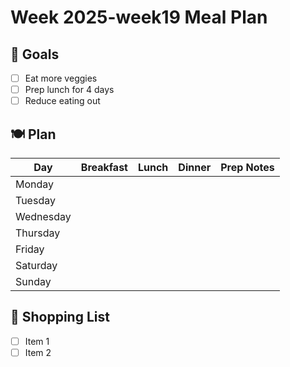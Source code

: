 # Week 2025-week19 Meal Plan

## 🎯 Goals
- [ ] Eat more veggies
- [ ] Prep lunch for 4 days
- [ ] Reduce eating out

## 🍽️ Plan
| Day       | Breakfast      | Lunch           | Dinner         | Prep Notes           |
|-----------|----------------|------------------|----------------|-----------------------|
| Monday    |                |                  |                |                       |
| Tuesday   |                |                  |                |                       |
| Wednesday |                |                  |                |                       |
| Thursday  |                |                  |                |                       |
| Friday    |                |                  |                |                       |
| Saturday  |                |                  |                |                       |
| Sunday    |                |                  |                |                       |

## 🛒 Shopping List
- [ ] Item 1
- [ ] Item 2
